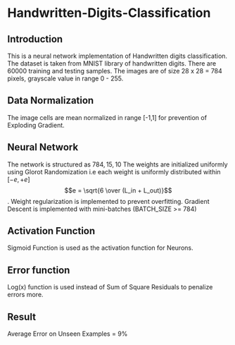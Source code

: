 # Handwritten-Digits-Classification

## Introduction

This is a neural network implementation of Handwritten digits classification. The dataset is taken from MNIST library of handwritten digits. There are 60000 training and testing samples. The images are of size 28 x 28 = 784 pixels, grayscale value in range 0 - 255.

## Data Normalization

The image cells are mean normalized in range [-1,1] for prevention of Exploding Gradient.

## Neural Network

The network is structured as ${784, 15, 10}$ The weights are initialized uniformly using Glorot Randomization i.e each weight is uniformly distributed within $[-e, +e]$ $$e = \sqrt{6 \over (L_in + L_out)}$$. Weight regularization is implemented to prevent overfitting. Gradient Descent is implemented with mini-batches (BATCH_SIZE >= 784)

## Activation Function

Sigmoid Function is used as the activation function for Neurons.

## Error function

Log(x) function is used instead of Sum of Square Residuals to penalize errors more.

## Result

Average Error on Unseen Examples = 9%
